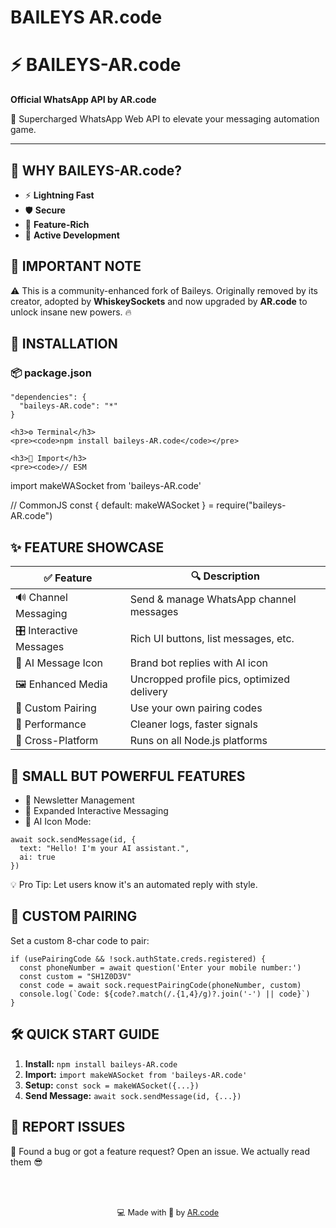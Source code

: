 # BAILEYS AR.code
    
</head>
<body>

  <h1>⚡ BAILEYS-AR.code</h1>
  <p><strong>Official WhatsApp API by AR.code</strong></p>
  <p>🌟 Supercharged WhatsApp Web API to elevate your messaging automation game.</p>

  <hr>

  <div class="section">
    <h2>🔮 WHY BAILEYS-AR.code?</h2>
    <ul>
      <li>⚡ <strong>Lightning Fast</strong></li>
      <li>🛡️ <strong>Secure</strong></li>
      <li>🧩 <strong>Feature-Rich</strong></li>
      <li>🔄 <strong>Active Development</strong></li>
    </ul>
  </div>

  <div class="section">
    <h2>📌 IMPORTANT NOTE</h2>
    <p>⚠️ This is a community-enhanced fork of Baileys. Originally removed by its creator, adopted by <strong>WhiskeySockets</strong> and now upgraded by <strong>AR.code</strong> to unlock insane new powers. 🔥</p>
  </div>

  <div class="section">
    <h2>💫 INSTALLATION</h2>
    <h3>📦 package.json</h3>
    <pre><code>"dependencies": {
  "baileys-AR.code": "*"
}</code></pre>

    <h3>⚙️ Terminal</h3>
    <pre><code>npm install baileys-AR.code</code></pre>

    <h3>🔌 Import</h3>
    <pre><code>// ESM
import makeWASocket from 'baileys-AR.code'

// CommonJS
const { default: makeWASocket } = require("baileys-AR.code")</code></pre>
  </div>

  <div class="section">
    <h2>✨ FEATURE SHOWCASE</h2>
    <table class="feature-table">
      <thead>
        <tr>
          <th>✅ Feature</th>
          <th>🔍 Description</th>
        </tr>
      </thead>
      <tbody>
        <tr><td>🔊 Channel Messaging</td><td>Send & manage WhatsApp channel messages</td></tr>
        <tr><td>🎛️ Interactive Messages</td><td>Rich UI buttons, list messages, etc.</td></tr>
        <tr><td>🤖 AI Message Icon</td><td>Brand bot replies with AI icon</td></tr>
        <tr><td>🖼️ Enhanced Media</td><td>Uncropped profile pics, optimized delivery</td></tr>
        <tr><td>🔐 Custom Pairing</td><td>Use your own pairing codes</td></tr>
        <tr><td>🔧 Performance</td><td>Cleaner logs, faster signals</td></tr>
        <tr><td>📱 Cross-Platform</td><td>Runs on all Node.js platforms</td></tr>
      </tbody>
    </table>
  </div>

  <div class="section">
    <h2>🌱 SMALL BUT POWERFUL FEATURES</h2>
    <ul>
      <li>📰 Newsletter Management</li>
      <li>🎯 Expanded Interactive Messaging</li>
      <li>🤖 AI Icon Mode:</li>
    </ul>
    <pre><code>await sock.sendMessage(id, {
  text: "Hello! I'm your AI assistant.",
  ai: true
})</code></pre>
    <p>💡 Pro Tip: Let users know it's an automated reply with style.</p>
  </div>

  <div class="section">
    <h2>🔐 CUSTOM PAIRING</h2>
    <p>Set a custom 8-char code to pair:</p>
    <pre><code>if (usePairingCode && !sock.authState.creds.registered) {
  const phoneNumber = await question('Enter your mobile number:')
  const custom = "SH1Z0D3V"
  const code = await sock.requestPairingCode(phoneNumber, custom)
  console.log(`Code: ${code?.match(/.{1,4}/g)?.join('-') || code}`)
}</code></pre>
  </div>

  <div class="section">
    <h2>🛠️ QUICK START GUIDE</h2>
    <ol>
      <li><strong>Install:</strong> <code>npm install baileys-AR.code</code></li>
      <li><strong>Import:</strong> <code>import makeWASocket from 'baileys-AR.code'</code></li>
      <li><strong>Setup:</strong> <code>const sock = makeWASocket({...})</code></li>
      <li><strong>Send Message:</strong> <code>await sock.sendMessage(id, {...})</code></li>
    </ol>
  </div>

  <div class="section">
    <h2>🐛 REPORT ISSUES</h2>
    <p>👾 Found a bug or got a feature request? Open an issue. We actually read them 😎</p>
  </div>

  <footer style="margin-top: 4rem; text-align: center; font-size: 0.9em;">
    💻 Made with 💚 by <a href="[(https://github.com/oozvc)]">AR.code</a>
  </footer>

</body>
</html>
